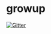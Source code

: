 # growup

[![Gitter](https://badges.gitter.im/xuexiansheng/Lobby.svg)](https://gitter.im/xuexiansheng/Lobby?utm_source=badge&utm_medium=badge&utm_campaign=pr-badge&utm_content=badge)